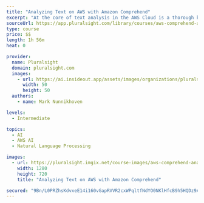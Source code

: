 ```yaml
---
title: "Analyzing Text on AWS with Amazon Comprehend"
excerpt: "At the core of text analysis in the AWS Cloud is a thorough knowledge of Amazon Comprehend. In this course, Analyzing Text on AWS with Amazon Comprehend, you’ll learn how to use the service to extract insights and deep analysis about a given text. First, you’ll discover how the service is structured and common usage patterns for all of its features. Next, you’ll explore more advanced analysis concepts using an asynchronous request pattern. Finally, you’ll see how easy it can be to conduct complex topic modeling analysis. When you’re finished with this course, you’ll have a foundational knowledge of how to use Amazon Comprehend to analyze and understand any document set that will help you as you move forward and understand how to apply machine learning to real world problems."
sourceUrl: https://app.pluralsight.com/library/courses/aws-comprehend-analyzing-text
type: course
price: $$
length: 1h 56m
heat: 0

provider:
  name: Pluralsight
  domain: pluralsight.com
  images:
    - url: https://ai.insideout.app/assets/images/organizations/pluralsight.com-50x50.jpg
      width: 50
      height: 50
  authors:
    - name: Mark Nunnikhoven

levels:
  - Intermediate

topics:
  - AI
  - AWS AI
  - Natural Language Processing

images:
  - url: https://pluralsight.imgix.net/course-images/aws-comprehend-analyzing-text-v1.png
    width: 1280
    height: 720
    title: "Analyzing Text on AWS with Amazon Comprehend"

secured: "9Bn/L0PRZhsKdvxeE14i160vGapRVVR2cxWPqltfNdYO0NKlHfcB9h5HQDz9AESVEw6on//HvX3wMKcOjjvu60CveldNstb9dTqtKukcuq/BWwrqnRo15nK0o9f1tKk9fF1I/nGLurJgwlguFbPVFoYI71o9NY0/W9hVBrlHn821YCYjt+RmQXGjQt+NA6Som78Z6UNjsNsbQhpaqbK8xvyL0jd+/2tjHbNGNUdkdRVO2gFswwAxqrja0WpAsfYLMphOhP46M5cvqyWyYjqmIw==;3pqXWJtwUW4wZh3I202zng=="
---
```



